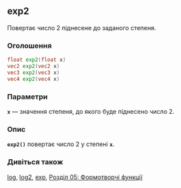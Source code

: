 ## exp2
Повертає число 2 піднесене до заданого степеня.

### Оголошення
```glsl
float exp2(float x)  
vec2 exp2(vec2 x)  
vec3 exp2(vec3 x)  
vec4 exp2(vec4 x)
```

### Параметри
**```x```** — значення степеня, до якого буде піднесено число 2.

### Опис
**```exp2()```** повертає число 2 у степені **`x`**.

<div class="simpleFunction" data="y = exp2(x); "></div>

### Дивіться також
[log](/glossary/?lan=ua&search=log), [log2](/glossary/?lan=ua&search=log2), [exp](/glossary/?lan=ua&search=exp), [Розділ 05: Формотворчі функції](/05/?lan=ua)
